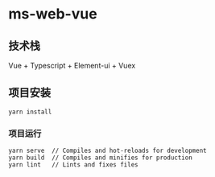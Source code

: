 # ms-web-vue

## 技术栈
Vue + Typescript + Element-ui + Vuex

## 项目安装
```
yarn install
```

### 项目运行
```
yarn serve  // Compiles and hot-reloads for development
yarn build  // Compiles and minifies for production
yarn lint   // Lints and fixes files
```
